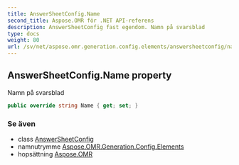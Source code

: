 ```yaml
---
title: AnswerSheetConfig.Name
second_title: Aspose.OMR för .NET API-referens
description: AnswerSheetConfig fast egendom. Namn på svarsblad
type: docs
weight: 80
url: /sv/net/aspose.omr.generation.config.elements/answersheetconfig/name/
---
```

## AnswerSheetConfig.Name property

Namn på svarsblad

```csharp
public override string Name { get; set; }
```

### Se även

* class [AnswerSheetConfig](../)
* namnutrymme [Aspose.OMR.Generation.Config.Elements](../../answersheetconfig/)
* hopsättning [Aspose.OMR](../../../)


